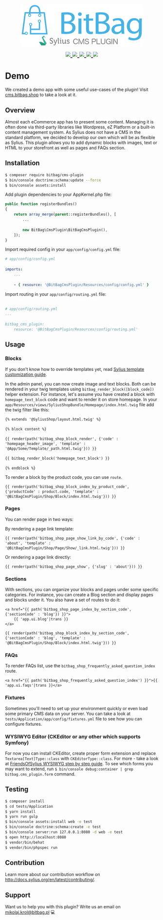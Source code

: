 <h1 align="center">
    <a href="http://bitbag.shop" target="_blank">
        <img src="https://raw.githubusercontent.com/bitbager/BitBagCommerceAssets/master/SyliusCmsPlugin.png" />
    </a>
    <br />
    <a href="https://packagist.org/packages/bitbag/cms-plugin" title="License" target="_blank">
        <img src="https://img.shields.io/packagist/l/bitbag/cms-plugin.svg" />
    </a>
    <a href="https://packagist.org/packages/bitbag/cms-plugin" title="Version" target="_blank">
        <img src="https://img.shields.io/packagist/v/bitbag/cms-plugin.svg" />
    </a>
    <a href="http://travis-ci.org/BitBagCommerce/SyliusCmsPlugin" title="Build status" target="_blank">
        <img src="https://img.shields.io/travis/BitBagCommerce/SyliusCmsPlugin/master.svg" />
    </a>
    <a href="https://scrutinizer-ci.com/g/BitBagCommerce/SyliusCmsPlugin/" title="Scrutinizer" target="_blank">
        <img src="https://img.shields.io/scrutinizer/g/BitBagCommerce/SyliusCmsPlugin.svg" />
    </a>
    <a href="https://packagist.org/packages/bitbag/cms-plugin" title="Total Downloads" target="_blank">
        <img src="https://poser.pugx.org/bitbag/cms-plugin/downloads" />
    </a>
</h1>

# Demo

We created a demo app with some useful use-cases of the plugin! Visit [cms.bitbag.shop](https://cms.bitbag.shop) to take a look at it.

## Overview

Almost each eCommerce app has to present some content. Managing it is often done via third-party libraries like Wordpress, eZ Platform or a built-in content management system. As Sylius does not have a CMS in the standard platform, we decided to develop our own which will be as flexible as Sylius. This plugin allows you to add dynamic blocks with images, text or HTML to your storefront as well as pages and FAQs section.

## Installation
```bash
$ composer require bitbag/cms-plugin
$ bin/console doctrine:schema:update --force
$ bin/console assets:install
```
    
Add plugin dependencies to your AppKernel.php file:
```php
public function registerBundles()
{
    return array_merge(parent::registerBundles(), [
        ...
        
        new BitBag\CmsPlugin\BitBagCmsPlugin(),
    ]);
}
```

Import required config in your `app/config/config.yml` file:

```yaml
# app/config/config.yml

imports:
    ...
    
    - { resource: '@BitBagCmsPlugin/Resources/config/config.yml' }
```

Import routing in your `app/config/routing.yml` file:

```yaml

# app/config/routing.yml
...

bitbag_cms_plugin:
    resource: '@BitBagCmsPlugin/Resources/config/routing.yml'
```

## Usage

### Blocks

If you don't know how to override templates yet, read  [Sylius template customization guide](http://docs.sylius.org/en/latest/customization/template.html).

In the admin panel, you can now create image and text blocks. Both can be rendered in your twig templates using `bitbag_render_block([block_code])` helper extension.
For instance, let's assume you have created a block with `homepage_text_block` code and want to render it on store homepage.
In your `app/Resources/views/SyliusShopBundle/Homepage/index.html.twig` file add the twig filter like this:

```twig
{% extends '@SyliusShop/layout.html.twig' %}

{% block content %}

{{ render(path('bitbag_shop_block_render', {'code' : 'homepage_header_image', 'template' : '@App/Some/Template/_path.html.twig'})) }}

{{ bitbag_render_block('homepage_text_block') }}

{% endblock %}
```

To render a block by the product code, you can use `route`.

```twig
{{ render(path('bitbag_shop_block_index_by_product_code', {'productCode' : product.code, 'template' : '@BitBagCmsPlugin/Shop/Block/index.html.twig'})) }}
```

### Pages

You can render page in two ways:

By rendering a page link template:

```twig
{{ render(path('bitbag_shop_page_show_link_by_code', {'code' : 'about', 'template' : '@BitBagCmsPlugin/Shop/Page/Show/_link.html.twig'})) }}
```

Or rendering a page link directly:

```twig
{{ render(path('bitbag_shop_page_show', {'slug' : 'about'})) }}
```

### Sections

With sections, you can organize your blocks and pages under some specific categories.
For instance, you can create a Blog section and display pages and blocks under it. You also have a set of routes to do it:

```twig
<a href="{{ path('bitbag_shop_page_index_by_section_code', {'sectionCode' : 'blog'}) }}">
    {{ 'app.ui.blog'|trans }}
</a>
```

```twig
{{ render(path('bitbag_shop_block_index_by_section_code', {'sectionCode' : 'blog', 'template' : '@BitBagCmsPlugin/Shop/Block/index.html.twig'})) }}
```

### FAQs

To render FAQs list, use the `bitbag_shop_frequently_asked_question_index` route.

```twig
<a href="{{ path('bitbag_shop_frequently_asked_question_index') }}">{{ 'app.ui.faqs'|trans }}</a>
```

### Fixtures

Sometimes you'll need to set up your environment quickly or even load some primary CMS data on your server. You can take a look at `tests/Application/app/config/fixtures.yml` file to see how you can configure fixtures.

### WYSIWYG Editor (CKEditor or any other which supports Symfony)

For now you can install CKEditor, create proper form extension and replace `Textarea[Text]Type::class` with `CKEditorType::class`.
For more - take a look at [FriendsOfSylius WYSIWYG step by step guide](https://github.com/FriendsOfSylius/SyliusGoose/blob/master/StepByStep/WYSIWYG_EDITOR_IN_ANY_FORM.md).
To see which forms you may want to extend, run `$ bin/console debug:container | grep bitbag.cms_plugin.form` command.

## Testing
```bash
$ composer install
$ cd tests/Application
$ yarn install
$ yarn run gulp
$ bin/console assets:install web -e test
$ bin/console doctrine:schema:create -e test
$ bin/console server:run 127.0.0.1:8080 -d web -e test
$ open http://localhost:8080
$ vendor/bin/behat
$ vendor/bin/phpspec run
```

## Contribution

Learn more about our contribution workflow on http://docs.sylius.org/en/latest/contributing/.

## Support

Want us to help you with this plugin? Write us an email on mikolaj.krol@bitbag.pl :computer:
